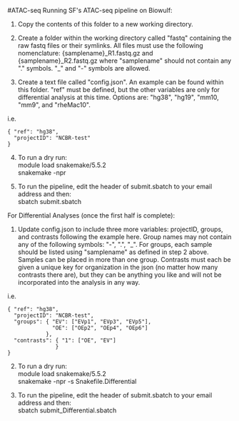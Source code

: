 #ATAC-seq
Running SF's ATAC-seq pipeline on Biowulf:

1. Copy the contents of this folder to a new working directory.

2. Create a folder within the working directory called "fastq" containing the raw fastq files or their symlinks. All files must use the following nomenclature: {samplename}\_R1.fastq.gz and {samplename}\_R2.fastq.gz where "samplename" should not contain any "." symbols. "\_" and "-" symbols are allowed.

3. Create a text file called "config.json". An example can be found within this folder. 
"ref" must be defined, but the other variables are only for differential analysis at this time.
Options are: "hg38", "hg19", "mm10, "mm9", and "rheMac10".

i.e.
```
{ "ref": "hg38",
  "projectID": "NCBR-test"
}
```
4. To run a dry run:  
   module load snakemake/5.5.2  
   snakemake -npr  

5. To run the pipeline, edit the header of submit.sbatch to your email address and then:  
    sbatch submit.sbatch  

For Differential Analyses (once the first half is complete):

1. Update config.json to include three more variables: projectID, groups, and contrasts following the example here.
Group names may not contain any of the following symbols: "-", ".", "_". 
For groups, each sample should be listed using "samplename" as defined in step 2 above. Samples can be placed in more than one group. Contrasts must each be given a unique key for organization in the json (no matter how many contrasts there are), but they can be anything you like and will not be incorporated into the analysis in any way.

i.e.
```
{ "ref": "hg38",
  "projectID": "NCBR-test",
  "groups": { "EV": ["EVp1", "EVp3", "EVp5"],
              "OE": ["OEp2", "OEp4", "OEp6"]
            },
  "contrasts": { "1": ["OE", "EV"]
               }
}
```
2. To run a dry run:  
   module load snakemake/5.5.2  
   snakemake -npr -s Snakefile.Differential  

3. To run the pipeline, edit the header of submit.sbatch to your email address and then:  
    sbatch submit_Differential.sbatch  
